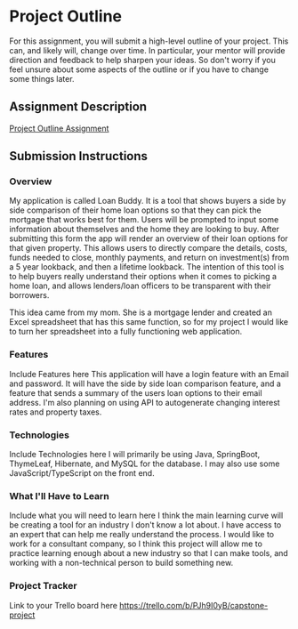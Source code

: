# Project Outline
For this assignment, you will submit a high-level outline of your project. This can, and likely will, change over time. In particular, your mentor will provide direction and feedback to help sharpen your ideas. So don't worry if you feel unsure about some aspects of the outline or if you have to change some things later.

## Assignment Description
[Project Outline Assignment](https://education.launchcode.org/liftoff/modules/assignments/project-outline)

## Submission Instructions

### Overview
My application is called Loan Buddy. It is a tool that shows buyers a side by side comparison of their home loan options so that they can pick the mortgage that works best for them. Users will be prompted to input some information about themselves and the home they are looking to buy. After submitting this form the app will render an overview of their loan options for that given property. This allows users to directly compare the details, costs, funds needed to close, monthly payments, and return on investment(s) from a 5 year lookback, and then a lifetime lookback. The intention of this tool is to help buyers really understand their options when it comes to picking a home loan, and allows lenders/loan officers to be transparent with their borrowers. 

This idea came from my mom. She is a mortgage lender and created an Excel spreadsheet that has this same function, so for my project I would like to turn her spreadsheet into a fully functioning web application.

### Features
Include Features here
This application will have a login feature with an Email and password. It will have the side by side loan comparison feature, and a feature that sends a summary of the users loan options to their email address. I'm also planning on using API to autogenerate changing interest rates and property taxes.

### Technologies
Include Technologies here
I will primarily be using Java, SpringBoot, ThymeLeaf, Hibernate, and MySQL for the database. I may also use some JavaScript/TypeScript on the front end.

### What I'll Have to Learn
Include what you will need to learn here
I think the main learning curve will be creating a tool for an industry I don't know a lot about. I have access to an expert that can help me really understand the process. I would like to work for a consultant company, so I think this project will allow me to practice learning enough about a new industry so that I can make tools, and working with a non-technical person to build something new.

### Project Tracker
Link to your Trello board here
https://trello.com/b/PJh9I0yB/capstone-project
